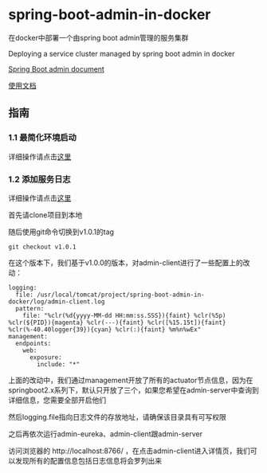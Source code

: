 # spring-boot-admin-in-docker
在docker中部署一个由spring boot admin管理的服务集群 

Deploying a service cluster managed by spring boot admin in docker

[Spring Boot admin document](http://codecentric.github.io/spring-boot-admin/2.0.2/#getting-started)

[使用文档](https://github.com/liumapp/spring-boot-admin-in-docker/wiki)

## 指南

### 1.1 最简化环境启动

详细操作请点击[这里](https://github.com/liumapp/spring-boot-admin-in-docker/wiki/1.1-%E6%9C%80%E7%AE%80%E5%8C%96%E7%8E%AF%E5%A2%83%E5%90%AF%E5%8A%A8)

### 1.2 添加服务日志

详细操作请点击[这里](https://github.com/liumapp/spring-boot-admin-in-docker/wiki/1.2-%E6%B7%BB%E5%8A%A0%E6%9C%8D%E5%8A%A1%E6%97%A5%E5%BF%97)

首先请clone项目到本地

随后使用git命令切换到v1.0.1的tag

    git checkout v1.0.1
    
在这个版本下，我们基于v1.0.0的版本，对admin-client进行了一些配置上的改动：
    
    logging:
      file: /usr/local/tomcat/project/spring-boot-admin-in-docker/log/admin-client.log
      pattern:
        file: "%clr(%d{yyyy-MM-dd HH:mm:ss.SSS}){faint} %clr(%5p) %clr(${PID}){magenta} %clr(---){faint} %clr([%15.15t]){faint} %clr(%-40.40logger{39}){cyan} %clr(:){faint} %m%n%wEx"
    management:
      endpoints:
        web:
          exposure:
            include: "*"    
            
上面的改动中，我们通过management开放了所有的actuator节点信息，因为在springboot2.x系列下，默认只开放了三个，如果您希望在admin-server中查询到详细信息，您需要全部开启他们

然后logging.file指向日志文件的存放地址，请确保该目录具有可写权限

之后再依次运行admin-eureka、admin-client跟admin-server

访问浏览器的 http://localhost:8766/ ，在点击admin-client进入详情页，我们可以发现所有的配置信息包括日志信息将会罗列出来





           